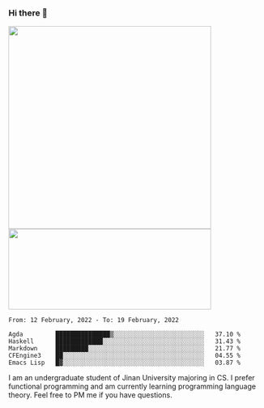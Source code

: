 ### Hi there 👋

<!--
**pe200012/pe200012** is a ✨ _special_ ✨ repository because its `README.md` (this file) appears on your GitHub profile.

Here are some ideas to get you started:

- 🔭 I’m currently working on ...
- 🌱 I’m currently learning ...
- 👯 I’m looking to collaborate on ...
- 🤔 I’m looking for help with ...
- 💬 Ask me about ...
- 📫 How to reach me: ...
- 😄 Pronouns: ...
- ⚡ Fun fact: ...
-->
<p>
    <img width="400em" src="https://github-readme-stats.vercel.app/api?username=pe200012&show_icons=true&icon_color=f44336&title_color=757de8">
    <img width="400em" height="159em" src="https://github-readme-stats.vercel.app/api/top-langs/?username=pe200012&hide=html,cmake,css&title_color=757de8&layout=compact">
</p>

<!--START_SECTION:waka-->
```text
From: 12 February, 2022 - To: 19 February, 2022

Agda         ███████████████▒░░░░░░░░░░░░░░░░░░░░░░░░░   37.10 % 
Haskell      █████████████░░░░░░░░░░░░░░░░░░░░░░░░░░░░   31.43 % 
Markdown     █████████░░░░░░░░░░░░░░░░░░░░░░░░░░░░░░░░   21.77 % 
CFEngine3    ██░░░░░░░░░░░░░░░░░░░░░░░░░░░░░░░░░░░░░░░   04.55 % 
Emacs Lisp   █▓░░░░░░░░░░░░░░░░░░░░░░░░░░░░░░░░░░░░░░░   03.87 % 
```
<!--END_SECTION:waka-->

I am an undergraduate student of Jinan University majoring in CS. I prefer functional programming and am currently learning programming language theory. Feel free to PM me if you have questions.
